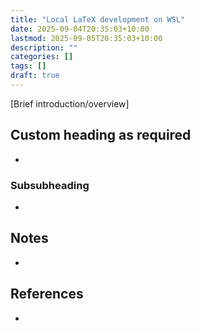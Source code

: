 ```yaml
---
title: "Local LaTeX development on WSL"
date: 2025-09-04T20:35:03+10:00
lastmod: 2025-09-05T20:35:03+10:00
description: ""
categories: []
tags: []
draft: true
---
```


[Brief introduction/overview]

## Custom heading as required

-

### Subsubheading

-

## Notes

- 

## References

- 
